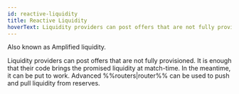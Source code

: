 ```yaml
---
id: reactive-liquidity
title: Reactive Liquidity
hoverText: Liquidity providers can post offers that are not fully provisioned. It is enough that their code brings the promised liquidity at match-time. In the meantime, it can be put to work.
---
```


Also known as Amplified liquidity.

Liquidity providers can post offers that are not fully provisioned. It is enough that their code brings the promised liquidity at match-time. In the meantime, it can be put to work. Advanced %%routers|router%% can be used to push and pull liquidity from reserves.
